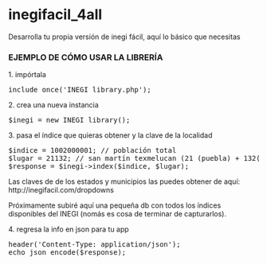 inegifacil_4all
===============

Desarrolla tu propia versión de inegi fácil, aquí lo básico que necesitas

<h3>EJEMPLO DE CÓMO USAR LA LIBRERÍA</h3>

<p>1. impórtala<p>
<pre>include_once('INEGI_library.php');</pre>

<p>2. crea una nueva instancia</p>
<pre>$inegi = new INEGI_library();</pre>

<p>3. pasa el índice que quieras obtener y la clave de la localidad</p>
<pre>
$indice = 1002000001; // población total
$lugar = 21132; // san martín texmelucan (21 (puebla) + 132(san martín)
$response = $inegi->index($indice, $lugar);
</pre>
<p> Las claves de de los estados y municipios las puedes obtener de aquí: http://inegifacil.com/dropdowns</p>
<p> Próximamente subiré aquí una pequeña db con todos los índices disponibles del INEGI (nomás es cosa de terminar de capturarlos).</p>

<p>4. regresa la info en json para tu app</p>
<pre>
header('Content-Type: application/json');
echo json_encode($response);
</pre>

